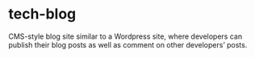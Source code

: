 # tech-blog

CMS-style blog site similar to a Wordpress site, where developers can publish their blog posts as well as comment on other developers’ posts.

